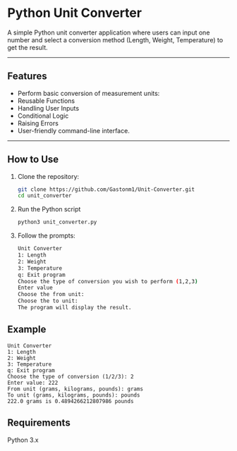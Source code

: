 # Python Unit Converter

A simple Python unit converter application where users can input one number and select a conversion method (Length, Weight, Temperature) to get the result.

---

## Features

- Perform basic conversion of measurement units:
- Reusable Functions
- Handling User Inputs
- Conditional Logic
- Raising Errors
- User-friendly command-line interface.

---

## How to Use

1. Clone the repository:
   ```bash
   git clone https://github.com/Gastonm1/Unit-Converter.git
   cd unit_converter
   ```
2. Run the Python script

   ```bash
   python3 unit_converter.py

   ```

3. Follow the prompts:
   ```bash
   Unit Converter
   1: Length
   2: Weight
   3: Temperature
   q: Exit program
   Choose the type of conversion you wish to perform (1,2,3)
   Enter value
   Choose the from unit:
   Choose the to unit:
   The program will display the result.
   ```

## Example

    Unit Converter
    1: Length
    2: Weight
    3: Temperature
    q: Exit program
    Choose the type of conversion (1/2/3): 2
    Enter value: 222
    From unit (grams, kilograms, pounds): grams
    To unit (grams, kilograms, pounds): pounds
    222.0 grams is 0.4894266212807986 pounds

## Requirements

Python 3.x
